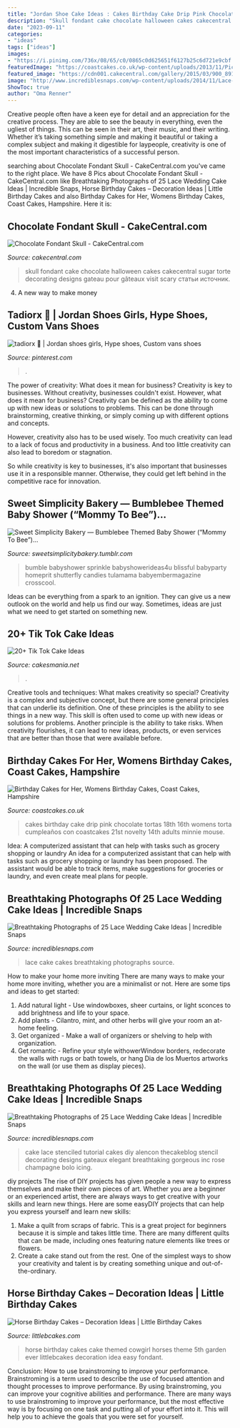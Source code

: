 ```yaml
---
title: "Jordan Shoe Cake Ideas : Cakes Birthday Cake Drip Pink Chocolate Tortas 18th 16th Womens Torta Cumpleaños Con Coastcakes 21st Novelty 14th Adults Minnie Mouse"
description: "Skull fondant cake chocolate halloween cakes cakecentral sugar torte decorating designs gateau pour gâteaux visit scary статьи источник"
date: "2023-09-11"
categories:
- "ideas"
tags: ["ideas"]
images:
- "https://i.pinimg.com/736x/08/65/c0/0865c0d625651f6127b25c6d721e9cbf.jpg"
featuredImage: "https://coastcakes.co.uk/wp-content/uploads/2013/11/Picture-36778s.jpg"
featured_image: "https://cdn001.cakecentral.com/gallery/2015/03/900_891644NHkE_chocolate-fondant-skull.jpg"
image: "http://www.incrediblesnaps.com/wp-content/uploads/2014/11/Lace-Wedding-Cakes-12.jpg"
ShowToc: true
author: "Oma Renner"
---
```



Creative people often have a keen eye for detail and an appreciation for the creative process. They are able to see the beauty in everything, even the ugliest of things. This can be seen in their art, their music, and their writing. Whether it’s taking something simple and making it beautiful or taking a complex subject and making it digestible for laypeople, creativity is one of the most important characteristics of a successful person.

	

		
searching about Chocolate Fondant Skull - CakeCentral.com you've came to the right place. We have 8 Pics about Chocolate Fondant Skull - CakeCentral.com like Breathtaking Photographs of 25 Lace Wedding Cake Ideas | Incredible Snaps, Horse Birthday Cakes – Decoration Ideas | Little Birthday Cakes and also Birthday Cakes for Her, Womens Birthday Cakes, Coast Cakes, Hampshire. Here it is:
		
    
## Chocolate Fondant Skull - CakeCentral.com

<img loading=lazy src="https://cdn001.cakecentral.com/gallery/2015/03/900_891644NHkE_chocolate-fondant-skull.jpg" onerror="this.onerror=null;this.src='https://tse4.mm.bing.net/th?id=OIP.Gev_XUyIFXmeRei0KacmIwHaJ4&amp;pid=15.1';" alt="Chocolate Fondant Skull - CakeCentral.com">

_Source: cakecentral.com_

>skull fondant cake chocolate halloween cakes cakecentral sugar torte decorating designs gateau pour gâteaux visit scary статьи источник. 

	

4. A new way to make money 

    
## Tadiorx 🦋 | Jordan Shoes Girls, Hype Shoes, Custom Vans Shoes

<img loading=lazy src="https://i.pinimg.com/736x/08/65/c0/0865c0d625651f6127b25c6d721e9cbf.jpg" onerror="this.onerror=null;this.src='https://tse4.mm.bing.net/th?id=OIP.DegYkkCc9byeChGtNdQkJwHaNL&amp;pid=15.1';" alt="tadiorx 🦋 | Jordan shoes girls, Hype shoes, Custom vans shoes">

_Source: pinterest.com_

>. 

	

The power of creativity: What does it mean for business?
Creativity is key to businesses. Without creativity, businesses couldn't exist. However, what does it mean for business? 
Creativity can be defined as the ability to come up with new ideas or solutions to problems. This can be done through brainstorming, creative thinking, or simply coming up with different options and concepts. 

However, creativity also has to be used wisely. Too much creativity can lead to a lack of focus and productivity in a business. And too little creativity can also lead to boredom or stagnation. 

So while creativity is key to businesses, it's also important that businesses use it in a responsible manner. Otherwise, they could get left behind in the competitive race for innovation.

    
## Sweet Simplicity Bakery — Bumblebee Themed Baby Shower (“Mommy To Bee”)...

<img loading=lazy src="https://64.media.tumblr.com/7c5a24b4b59d369533185c796dee7efc/tumblr_ne45q0T7cs1ty8ibio5_1280.jpg" onerror="this.onerror=null;this.src='https://tse2.mm.bing.net/th?id=OIP.OKbHbgsxcn3ID80_8xvDEAHaLH&amp;pid=15.1';" alt="Sweet Simplicity Bakery — Bumblebee Themed Baby Shower (“Mommy To Bee”)...">

_Source: sweetsimplicitybakery.tumblr.com_

>bumble babyshower sprinkle babyshowerideas4u blissful babyparty homeprit shutterfly candies tulamama babyembermagazine crosscool. 

	

Ideas can be everything from a spark to an ignition. They can give us a new outlook on the world and help us find our way. Sometimes, ideas are just what we need to get started on something new.

    
## 20+ Tik Tok Cake Ideas

<img loading=lazy src="https://cakesmania.net/wp-content/uploads/tik-tok-cake-ideas-16.jpg" onerror="this.onerror=null;this.src='https://tse3.mm.bing.net/th?id=OIP.9iQg-oFxup1kCdiwtdmTvgHaJ4&amp;pid=15.1';" alt="20+ Tik Tok Cake Ideas">

_Source: cakesmania.net_

>. 

	

Creative tools and techniques: What makes creativity so special?
Creativity is a complex and subjective concept, but there are some general principles that can underlie its definition. One of these principles is the ability to see things in a new way. This skill is often used to come up with new ideas or solutions for problems. Another principle is the ability to take risks. When creativity flourishes, it can lead to new ideas, products, or even services that are better than those that were available before.

    
## Birthday Cakes For Her, Womens Birthday Cakes, Coast Cakes, Hampshire

<img loading=lazy src="https://coastcakes.co.uk/wp-content/uploads/2013/11/Picture-36778s.jpg" onerror="this.onerror=null;this.src='https://tse2.mm.bing.net/th?id=OIP.f_ucNGJuIvXXCe8CWtAeqwHaLj&amp;pid=15.1';" alt="Birthday Cakes for Her, Womens Birthday Cakes, Coast Cakes, Hampshire">

_Source: coastcakes.co.uk_

>cakes birthday cake drip pink chocolate tortas 18th 16th womens torta cumpleaños con coastcakes 21st novelty 14th adults minnie mouse. 

	

Idea: A computerized assistant that can help with tasks such as grocery shopping or laundry
An idea for a computerized assistant that can help with tasks such as grocery shopping or laundry has been proposed. The assistant would be able to track items, make suggestions for groceries or laundry, and even create meal plans for people.

    
## Breathtaking Photographs Of 25 Lace Wedding Cake Ideas | Incredible Snaps

<img loading=lazy src="http://www.incrediblesnaps.com/wp-content/uploads/2014/11/Lace-Wedding-Cakes-12.jpg" onerror="this.onerror=null;this.src='https://tse3.mm.bing.net/th?id=OIP.f7wrsKiX5MTMbRdXOkDx4QHaO5&amp;pid=15.1';" alt="Breathtaking Photographs of 25 Lace Wedding Cake Ideas | Incredible Snaps">

_Source: incrediblesnaps.com_

>lace cake cakes breathtaking photographs source. 

	

How to make your home more inviting
There are many ways to make your home more inviting, whether you are a minimalist or not. Here are some tips and ideas to get started:
1. Add natural light - Use windowboxes, sheer curtains, or light sconces to add brightness and life to your space.
2. Add plants - Cilantro, mint, and other herbs will give your room an at-home feeling.
3. Get organized - Make a wall of organizers or shelving to help with organization.
4. Get romantic - Refine your style withowerWindow borders, redecorate the walls with rugs or bath towels, or hang Dia de los Muertos artworks on the wall (or use them as display pieces).

    
## Breathtaking Photographs Of 25 Lace Wedding Cake Ideas | Incredible Snaps

<img loading=lazy src="http://www.incrediblesnaps.com/wp-content/uploads/2014/11/Lace-Wedding-Cakes-1.jpg" onerror="this.onerror=null;this.src='https://tse4.mm.bing.net/th?id=OIP.ujGnupkaU0XBFtD1XfV9IgHaLE&amp;pid=15.1';" alt="Breathtaking Photographs of 25 Lace Wedding Cake Ideas | Incredible Snaps">

_Source: incrediblesnaps.com_

>cake lace stenciled tutorial cakes diy alencon thecakeblog stencil decorating designs gateaux elegant breathtaking gorgeous inc rose champagne bolo icing. 

	

diy projects
The rise of DIY projects has given people a new way to express themselves and make their own pieces of art. Whether you are a beginner or an experienced artist, there are always ways to get creative with your skills and learn new things. Here are some easyDIY projects that can help you express yourself and learn new skills:
1) Make a quilt from scraps of fabric. This is a great project for beginners because it is simple and takes little time. There are many different quilts that can be made, including ones featuring nature elements like trees or flowers.
2) Create a cake stand out from the rest. One of the simplest ways to show your creativity and talent is by creating something unique and out-of-the-ordinary.

    
## Horse Birthday Cakes – Decoration Ideas | Little Birthday Cakes

<img loading=lazy src="http://www.littlebcakes.com/wp-content/uploads/2014/01/Horse-Cakes-Photos.jpg" onerror="this.onerror=null;this.src='https://tse2.mm.bing.net/th?id=OIP.lv6cPdLYB2nHbfKewK5BXAHaHo&amp;pid=15.1';" alt="Horse Birthday Cakes – Decoration Ideas | Little Birthday Cakes">

_Source: littlebcakes.com_

>horse birthday cakes cake themed cowgirl horses theme 5th garden ever littlebcakes decoration idea easy fondant. 

	

Conclusion: How to use brainstroming to improve your performance.
Brainstroming is a term used to describe the use of focused attention and thought processes to improve performance. By using brainstroming, you can improve your cognitive abilities and performance. There are many ways to use brainstroming to improve your performance, but the most effective way is by focusing on one task and putting all of your effort into it. This will help you to achieve the goals that you were set for yourself.

